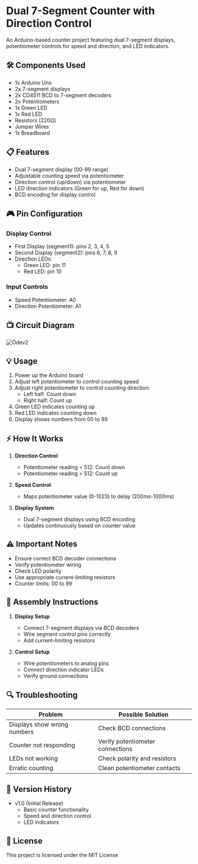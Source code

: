 # Dual 7-Segment Counter with Direction Control

An Arduino-based counter project featuring dual 7-segment displays, potentiometer controls for speed and direction, and LED indicators.

## 🛠️ Components Used

- 1x Arduino Uno
- 2x 7-segment displays
- 2x CD4511 BCD to 7-segment decoders
- 2x Potentiometers
- 1x Green LED
- 1x Red LED
- Resistors (220Ω)
- Jumper Wires
- 1x Breadboard

## 📋 Features

- Dual 7-segment display (00-99 range)
- Adjustable counting speed via potentiometer
- Direction control (up/down) via potentiometer
- LED direction indicators (Green for up, Red for down)
- BCD encoding for display control

## 🎮 Pin Configuration

### Display Control
- First Display (segment1): pins 2, 3, 4, 5
- Second Display (segment2): pins 6, 7, 8, 9
- Direction LEDs:
  - Green LED: pin 11
  - Red LED: pin 10

### Input Controls
- Speed Potentiometer: A0
- Direction Potentiometer: A1

## 📺 Circuit Diagram

![Ödev2](https://github.com/user-attachments/assets/dcfb6826-d379-414c-beae-c091db105a72)



## 💡 Usage

1. Power up the Arduino board
2. Adjust left potentiometer to control counting speed
3. Adjust right potentiometer to control counting direction:
   - Left half: Count down
   - Right half: Count up
4. Green LED indicates counting up
5. Red LED indicates counting down
6. Display shows numbers from 00 to 99

## ⚡ How It Works

1. **Direction Control**
   - Potentiometer reading < 512: Count down
   - Potentiometer reading > 512: Count up

2. **Speed Control**
   - Maps potentiometer value (0-1023) to delay (200ms-1000ms)

3. **Display System**
   - Dual 7-segment displays using BCD encoding
   - Updates continuously based on counter value

## ⚠️ Important Notes

- Ensure correct BCD decoder connections
- Verify potentiometer wiring
- Check LED polarity
- Use appropriate current-limiting resistors
- Counter limits: 00 to 99

## 🔧 Assembly Instructions

1. **Display Setup**
   - Connect 7-segment displays via BCD decoders
   - Wire segment control pins correctly
   - Add current-limiting resistors

2. **Control Setup**
   - Wire potentiometers to analog pins
   - Connect direction indicator LEDs
   - Verify ground connections


## 🔍 Troubleshooting

| Problem | Possible Solution |
|---------|------------------|
| Displays show wrong numbers | Check BCD connections |
| Counter not responding | Verify potentiometer connections |
| LEDs not working | Check polarity and resistors |
| Erratic counting | Clean potentiometer contacts |


## 🔄 Version History

- v1.0 (Initial Release)
  - Basic counter functionality
  - Speed and direction control
  - LED indicators
 
## 📝 License

This project is licensed under the MIT License 
